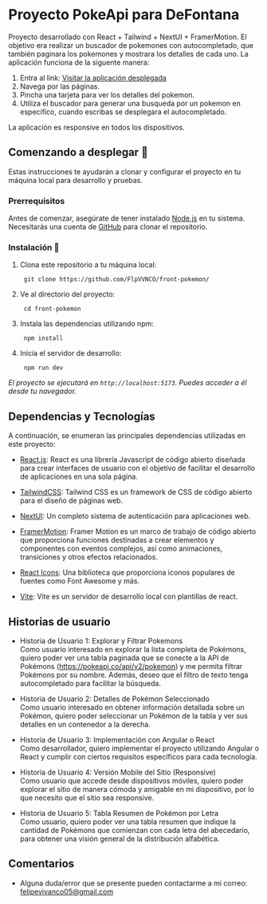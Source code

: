 # Proyecto PokeApi para DeFontana

Proyecto desarrollado con React + Tailwind + NextUI + FramerMotion.
El objetivo era realizar un buscador de pokemones con autocompletado, que también paginara los pokemones y mostrara los detalles de cada uno.
La aplicación funciona de la siguente manera: 

1. Entra al link: [Visitar la aplicación desplegada](https://frontend-pokemon-flp.vercel.app/)
2. Navega por las páginas.
3. Pincha una tarjeta para ver los detalles del pokemon.
4. Utiliza el buscador para generar una busqueda por un pokemon en especifíco, cuando escribas se desplegara el autocompletado.

La aplicación es responsive en todos los dispositivos.

## Comenzando a desplegar 🚀

Estas instrucciones te ayudarán a clonar y configurar el proyecto en tu máquina local para desarrollo y pruebas.

### Prerrequisitos

Antes de comenzar, asegúrate de tener instalado [Node.js](https://nodejs.org/) en tu sistema. Necesitarás una cuenta de [GitHub](https://github.com/) para clonar el repositorio.

### Instalación 🔧

1. Clona este repositorio a tu máquina local:

   ```
    git clone https://github.com/FlpVVNCO/front-pokemon/
   ```
   
2. Ve al directorio del proyecto:

   ```
    cd front-pokemon
   ```
3. Instala las dependencias utilizando npm:

   ```
    npm install
   ```

4. Inicia el servidor de desarrollo:

   ```
    npm run dev
   ```

_El proyecto se ejecutará en `http://localhost:5173`. Puedes acceder a él desde tu navegador._

## Dependencias y Tecnologías

A continuación, se enumeran las principales dependencias utilizadas en este proyecto:

- [React.js](https://react.dev/): React es una librería Javascript de código abierto diseñada para crear interfaces de usuario con el objetivo de facilitar el desarrollo de aplicaciones en una sola página.

- [TailwindCSS](https://tailwindcss.com/): Tailwind CSS es un framework de CSS de código abierto​ para el diseño de páginas web.

- [NextUI](https://nextui.org/): Un completo sistema de autenticación para aplicaciones web.

- [FramerMotion](https://www.framer.com/): Framer Motion es un marco de trabajo de código abierto que proporciona funciones destinadas a crear elementos y componentes con eventos complejos, así como animaciones, transiciones y otros efectos relacionados.

- [React Icons](https://react-icons.github.io/react-icons/): Una biblioteca que proporciona iconos populares de fuentes como Font Awesome y más.

- [Vite](https://es.vitejs.dev/): Vite es un servidor de desarrollo local con plantillas de react.

## Historias de usuario

- Historia de Usuario 1: Explorar y Filtrar Pokemons<br>
Como usuario interesado en explorar la lista completa de Pokémons, quiero poder ver una tabla paginada que se conecte a la API de Pokémons (https://pokeapi.co/api/v2/pokemon) y me permita filtrar Pokémons por su nombre. Además, deseo que el filtro de texto tenga autocompletado para facilitar la búsqueda.

- Historia de Usuario 2: Detalles de Pokémon Seleccionado<br>
Como usuario interesado en obtener información detallada sobre un Pokémon, quiero poder seleccionar un Pokémon de la tabla y ver sus detalles en un contenedor a la derecha.

- Historia de Usuario 3: Implementación con Angular o React<br>
Como desarrollador, quiero implementar el proyecto utilizando Angular o React y cumplir con ciertos requisitos específicos para cada tecnología.

- Historia de Usuario 4: Versión Mobile del Sitio (Responsive)<br>
Como usuario que accede desde dispositivos móviles, quiero poder explorar el sitio de manera cómoda y amigable en mi dispositivo, por lo que necesito que el sitio sea responsive.

- Historia de Usuario 5: Tabla Resumen de Pokémon por Letra<br>
Como usuario, quiero poder ver una tabla resumen que indique la cantidad de Pokémons que comienzan con cada letra del abecedario, para obtener una visión general de la distribución alfabética.

## Comentarios

- Alguna duda/error que se presente pueden contactarme a mi correo: felipevivanco05@gmail.com


